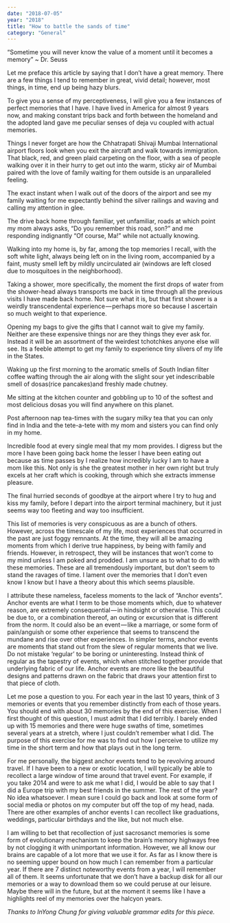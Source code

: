 ```yaml
---
date: "2018-07-05"
year: "2018"
title: "How to battle the sands of time"
category: "General"
---
```


“Sometime you will never know the value of a moment until it becomes a memory” ~ Dr. Seuss

Let me preface this article by saying that I don’t have a great memory. There are a few things I tend to remember in great, vivid detail; however, most things, in time, end up being hazy blurs.

To give you a sense of my perceptiveness, I will give you a few instances of perfect memories that I have. I have lived in America for almost 9 years now, and making constant trips back and forth between the homeland and the adopted land gave me peculiar senses of deja vu coupled with actual memories.

Things I never forget are how the Chhatrapati Shivaji Mumbai International airport floors look when you exit the aircraft and walk towards immigration. That black, red, and green plaid carpeting on the floor, with a sea of people walking over it in their hurry to get out into the warm, sticky air of Mumbai paired with the love of family waiting for them outside is an unparalleled feeling.

The exact instant when I walk out of the doors of the airport and see my family waiting for me expectantly behind the silver railings and waving and calling my attention in glee.

The drive back home through familiar, yet unfamiliar, roads at which point my mom always asks, “Do you remember this road, son?” and me responding indignantly “Of course, Ma!” while not actually knowing.

Walking into my home is, by far, among the top memories I recall, with the soft white light, always being left on in the living room, accompanied by a faint, musty smell left by mildly uncirculated air (windows are left closed due to mosquitoes in the neighborhood).

Taking a shower, more specifically, the moment the first drops of water from the shower-head always transports me back in time through all the previous visits I have made back home. Not sure what it is, but that first shower is a weirdly transcendental experience — perhaps more so because I ascertain so much weight to that experience.

Opening my bags to give the gifts that I cannot wait to give my family. Neither are these expensive things nor are they things they ever ask for. Instead it will be an assortment of the weirdest tchotchkes anyone else will see. Its a feeble attempt to get my family to experience tiny slivers of my life in the States.

Waking up the first morning to the aromatic smells of South Indian filter coffee wafting through the air along with the slight sour yet indescribable smell of dosas(rice pancakes)and freshly made chutney.

Me sitting at the kitchen counter and gobbling up to 10 of the softest and most delicious dosas you will find anywhere on this planet.

Post afternoon nap tea-times with the sugary milky tea that you can only find in India and the tete-a-tete with my mom and sisters you can find only in my home.

Incredible food at every single meal that my mom provides. I digress but the more I have been going back home the lesser I have been eating out because as time passes by I realize how incredibly lucky I am to have a mom like this. Not only is she the greatest mother in her own right but truly excels at her craft which is cooking, through which she extracts immense pleasure.

The final hurried seconds of goodbye at the airport where I try to hug and kiss my family, before I depart into the airport terminal machinery, but it just seems way too fleeting and way too insufficient.

This list of memories is very conspicuous as are a bunch of others. However, across the timescale of my life, most experiences that occurred in the past are just foggy remnants. At the time, they will all be amazing moments from which I derive true happiness, by being with family and friends. However, in retrospect, they will be instances that won’t come to my mind unless I am poked and prodded. I am unsure as to what to do with these memories. These are all tremendously important, but don’t seem to stand the ravages of time. I lament over the memories that I don’t even know I know but I have a theory about this which seems plausible.

I attribute these nameless, faceless moments to the lack of “Anchor events”. Anchor events are what I term to be those moments which, due to whatever reason, are extremely consequential — in hindsight or otherwise. This could be due to, or a combination thereof, an outing or excursion that is different from the norm. It could also be an event — like a marriage, or some form of pain/anguish or some other experience that seems to transcend the mundane and rise over other experiences. In simpler terms, anchor events are moments that stand out from the slew of regular moments that we live. Do not mistake ‘regular’ to be boring or uninteresting. Instead think of regular as the tapestry of events, which when stitched together provide that underlying fabric of our life. Anchor events are more like the beautiful designs and patterns drawn on the fabric that draws your attention first to that piece of cloth.

Let me pose a question to you. For each year in the last 10 years, think of 3 memories or events that you remember distinctly from each of those years. You should end with about 30 memories by the end of this exercise. When I first thought of this question, I must admit that I did terribly. I barely ended up with 15 memories and there were huge swaths of time, sometimes several years at a stretch, where I just couldn’t remember what I did. The purpose of this exercise for me was to find out how I perceive to utilize my time in the short term and how that plays out in the long term.

For me personally, the biggest anchor events tend to be revolving around travel. If I have been to a new or exotic location, I will typically be able to recollect a large window of time around that travel event. For example, if you take 2014 and were to ask me what I did, I would be able to say that I did a Europe trip with my best friends in the summer. The rest of the year? No idea whatsoever. I mean sure I could go back and look at some form of social media or photos on my computer but off the top of my head, nada. There are other examples of anchor events I can recollect like graduations, weddings, particular birthdays and the like, but not much else.

I am willing to bet that recollection of just sacrosanct memories is some form of evolutionary mechanism to keep the brain’s memory highways free by not clogging it with unimportant information. However, we all know our brains are capable of a lot more that we use it for. As far as I know there is no seeming upper bound on how much I can remember from a particular year. If there are 7 distinct noteworthy events from a year, I will remember all of them. It seems unfortunate that we don’t have a backup disk for all our memories or a way to download them so we could peruse at our leisure. Maybe there will in the future, but at the moment it seems like I have a highlights reel of my memories over the halcyon years.

*Thanks to InYong Chung for giving valuable grammar edits for this piece.*

